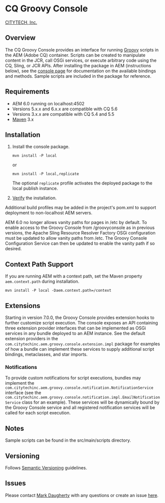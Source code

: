 # CQ Groovy Console

[CITYTECH, Inc.](http://www.citytechinc.com)

## Overview

The CQ Groovy Console provides an interface for running [Groovy](http://groovy.codehaus.org/) scripts in the AEM (Adobe CQ) container.  Scripts can be created to manipulate content in the JCR, call OSGi services, or execute arbitrary code using the CQ, Sling, or JCR APIs.  After installing the package in AEM (instructions below), see the [console page](http://localhost:4502/etc/groovyconsole.html) for documentation on the available bindings and methods.  Sample scripts are included in the package for reference.

## Requirements

* AEM 6.0 running on localhost:4502
* Versions 5.x.x and 6.x.x are compatible with CQ 5.6
* Versions 3.x.x are compatible with CQ 5.4 and 5.5
* [Maven](http://maven.apache.org/) 3.x

## Installation

1.  Install the console package.

        mvn install -P local

	or

        mvn install -P local,replicate

    The optional `replicate` profile activates the deployed package to the local publish instance.

2.  [Verify](http://localhost:4502/etc/groovyconsole.html) the installation.

Additional build profiles may be added in the project's pom.xml to support deployment to non-localhost AEM servers.

AEM 6.0 no longer allows vanity paths for pages in /etc by default.  To enable access to the Groovy Console from /groovyconsole as in previous versions, the Apache Sling Resource Resolver Factory OSGi configuration must be updated to allow vanity paths from /etc.  The Groovy Console Configuration Service can then be updated to enable the vanity path if so desired.

## Context Path Support

If you are running AEM with a context path, set the Maven property `aem.context.path` during installation.

    mvn install -P local -Daem.context.path=/context
    
## Extensions

Starting in version 7.0.0, the Groovy Console provides extension hooks to further customize script execution.  The console exposes an API containing three extension provider interfaces that can be implemented as OSGi services in any bundle deployed to an AEM instance.  See the default extension providers in the `com.citytechinc.aem.groovy.console.extension.impl` package for examples of how a bundle can implement these services to supply additional script bindings, metaclasses, and star imports.

### Notifications

To provide custom notifications for script executions, bundles may implement the `com.citytechinc.aem.groovy.console.notification.NotificationService` interface (see the `com.citytechinc.aem.groovy.console.notification.impl.EmailNotificationService` class for an example).  These services will be dynamically bound by the Groovy Console service and all registered notification services will be called for each script execution.

## Notes

Sample scripts can be found in the src/main/scripts directory.

## Versioning

Follows [Semantic Versioning](http://semver.org/) guidelines.

## Issues

Please contact [Mark Daugherty](mailto:mdaugherty@citytechinc.com) with any questions or create an issue [here](https://github.com/Citytechinc/cq-groovy-console/issues).